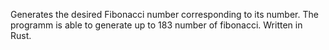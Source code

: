 Generates the desired Fibonacci number corresponding to its number.
The programm is able to generate up to 183 number of fibonacci.
Written in Rust.
